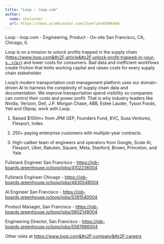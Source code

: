 ```yaml
---
title: "Loop : loop.com"
author:
  name: shuluster
  url: https://news.ycombinator.com/item?id=45096468
---
```

Loop - loop.com - Engineering, Product - On-site San Francisco, CA, Chicago, IL

Loop is on a mission to unlock profits trapped in the supply chain (<a href="https:&#x2F;&#x2F;www.loop.com&#x2F;article&#x2F;unlock-profit-trapped-in-your-supply-chain" rel="nofollow">https:&#x2F;&#x2F;www.loop.com&#x2F;article&#x2F;unlock-profit-trapped-in-your-s...</a>) and lower costs for consumers. Bad data and inefficient workflows create friction that limits working capital and raises costs for every supply chain stakeholder.

Loop’s modern transportation cost management platform uses our domain-driven AI to harness the complexity of supply chain data and documentation. We improve transportation spend visibility so companies can control their costs and power profit. That is why industry leaders like Nvidia, Verizon, Dell, J.P. Morgan Chase, ABB, Estee Lauder, Tyson Foods, Yeti and Olipop, work with Loop.

1. Raised $100m+ from JPM GEP, Founders Fund, 8VC, Susa Ventures, Flexport, Index.

2. 250+ paying enterprise customers with multiple-year contracts.

3. High-caliber team of engineers and operators from Google, Scale AI, Flexport, Uber, Rakuten, Square, Meta, Stanford, Brown, Princeton, and Yale.

Fullstack Engineer San Francisco - <a href="https:&#x2F;&#x2F;job-boards.greenhouse.io&#x2F;loop&#x2F;jobs&#x2F;4102236004" rel="nofollow">https:&#x2F;&#x2F;job-boards.greenhouse.io&#x2F;loop&#x2F;jobs&#x2F;4102236004</a>

Fullstack Engineer Chicago - <a href="https:&#x2F;&#x2F;job-boards.greenhouse.io&#x2F;loop&#x2F;jobs&#x2F;4830548004" rel="nofollow">https:&#x2F;&#x2F;job-boards.greenhouse.io&#x2F;loop&#x2F;jobs&#x2F;4830548004</a>

AI Engineer San Francisco - <a href="https:&#x2F;&#x2F;job-boards.greenhouse.io&#x2F;loop&#x2F;jobs&#x2F;5391540004" rel="nofollow">https:&#x2F;&#x2F;job-boards.greenhouse.io&#x2F;loop&#x2F;jobs&#x2F;5391540004</a>

Product Manager, San Francisco - <a href="https:&#x2F;&#x2F;job-boards.greenhouse.io&#x2F;loop&#x2F;jobs&#x2F;5602148004" rel="nofollow">https:&#x2F;&#x2F;job-boards.greenhouse.io&#x2F;loop&#x2F;jobs&#x2F;5602148004</a>

Engineering Director, San Francisco - <a href="https:&#x2F;&#x2F;job-boards.greenhouse.io&#x2F;loop&#x2F;jobs&#x2F;5597686004" rel="nofollow">https:&#x2F;&#x2F;job-boards.greenhouse.io&#x2F;loop&#x2F;jobs&#x2F;5597686004</a>

Other roles at <a href="https:&#x2F;&#x2F;www.loop.com&#x2F;company&#x2F;careers" rel="nofollow">https:&#x2F;&#x2F;www.loop.com&#x2F;company&#x2F;careers</a>
<JobApplication />
